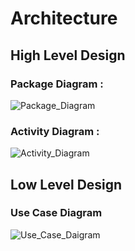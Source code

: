 # Architecture

## High Level Design

### Package Diagram :
![Package_Diagram](https://user-images.githubusercontent.com/81011974/143189179-011daa0e-546b-49bf-838b-bdedac9bf886.png)


### Activity Diagram :
![Activity_Diagram](https://user-images.githubusercontent.com/81011974/143189302-76bc8585-2d50-4ed1-9d40-b6a5e5f06db0.png)


## Low Level Design 

### Use Case Diagram

![Use_Case_Daigram](https://user-images.githubusercontent.com/81011974/143189478-db5e814c-4fe6-4227-8fe6-87fc2cafd720.png)


